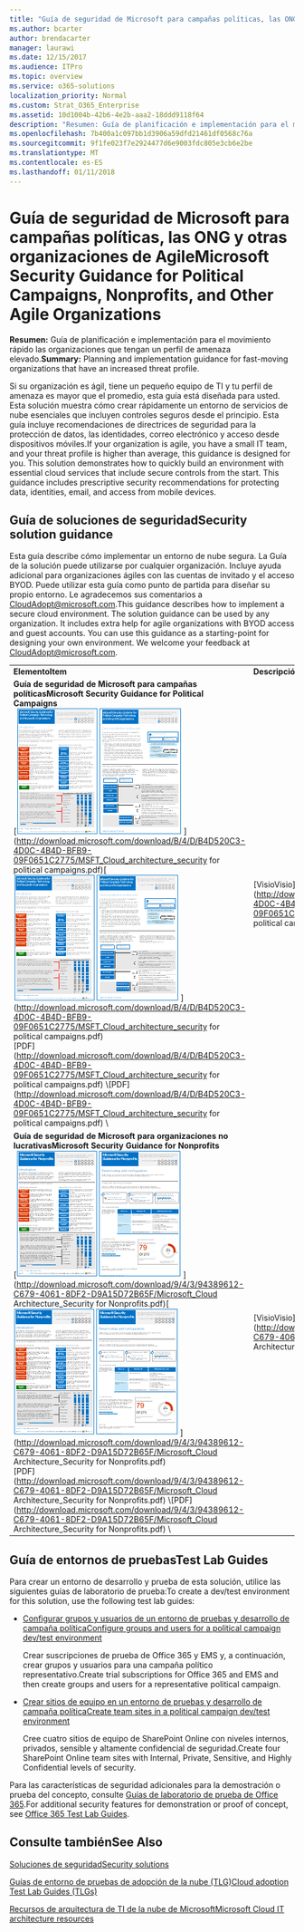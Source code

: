 ```yaml
---
title: "Guía de seguridad de Microsoft para campañas políticas, las ONG y otras organizaciones de Agile"
ms.author: bcarter
author: brendacarter
manager: laurawi
ms.date: 12/15/2017
ms.audience: ITPro
ms.topic: overview
ms.service: o365-solutions
localization_priority: Normal
ms.custom: Strat_O365_Enterprise
ms.assetid: 10d1004b-42b6-4e2b-aaa2-18ddd9118f64
description: "Resumen: Guía de planificación e implementación para el movimiento rápido las organizaciones que tengan un perfil de amenaza elevado."
ms.openlocfilehash: 7b400a1c097bb1d3906a59dfd21461df0568c76a
ms.sourcegitcommit: 9f1fe023f7e2924477d6e9003fdc805e3cb6e2be
ms.translationtype: MT
ms.contentlocale: es-ES
ms.lasthandoff: 01/11/2018
---
```

# <a name="microsoft-security-guidance-for-political-campaigns-nonprofits-and-other-agile-organizations"></a><span data-ttu-id="3d31b-103">Guía de seguridad de Microsoft para campañas políticas, las ONG y otras organizaciones de Agile</span><span class="sxs-lookup"><span data-stu-id="3d31b-103">Microsoft Security Guidance for Political Campaigns, Nonprofits, and Other Agile Organizations</span></span>

 <span data-ttu-id="3d31b-104">**Resumen:** Guía de planificación e implementación para el movimiento rápido las organizaciones que tengan un perfil de amenaza elevado.</span><span class="sxs-lookup"><span data-stu-id="3d31b-104">**Summary:** Planning and implementation guidance for fast-moving organizations that have an increased threat profile.</span></span>
  
<span data-ttu-id="3d31b-p101">Si su organización es ágil, tiene un pequeño equipo de TI y tu perfil de amenaza es mayor que el promedio, esta guía está diseñada para usted. Esta solución muestra cómo crear rápidamente un entorno de servicios de nube esenciales que incluyen controles seguros desde el principio. Esta guía incluye recomendaciones de directrices de seguridad para la protección de datos, las identidades, correo electrónico y acceso desde dispositivos móviles.</span><span class="sxs-lookup"><span data-stu-id="3d31b-p101">If your organization is agile, you have a small IT team, and your threat profile is higher than average, this guidance is designed for you. This solution demonstrates how to quickly build an environment with essential cloud services that include secure controls from the start. This guidance includes prescriptive security recommendations for protecting data, identities, email, and access from mobile devices.</span></span>
  
## <a name="security-solution-guidance"></a><span data-ttu-id="3d31b-108">Guía de soluciones de seguridad</span><span class="sxs-lookup"><span data-stu-id="3d31b-108">Security solution guidance</span></span>

<span data-ttu-id="3d31b-p102">Esta guía describe cómo implementar un entorno de nube segura. La Guía de la solución puede utilizarse por cualquier organización. Incluye ayuda adicional para organizaciones ágiles con las cuentas de invitado y el acceso BYOD. Puede utilizar esta guía como punto de partida para diseñar su propio entorno. Le agradecemos sus comentarios a [CloudAdopt@microsoft.com](mailto:CloudAdopt@microsoft.com).</span><span class="sxs-lookup"><span data-stu-id="3d31b-p102">This guidance describes how to implement a secure cloud environment. The solution guidance can be used by any organization. It includes extra help for agile organizations with BYOD access and guest accounts. You can use this guidance as a starting-point for designing your own environment. We welcome your feedback at [CloudAdopt@microsoft.com](mailto:CloudAdopt@microsoft.com).</span></span> 
  
|||
|:-----|:-----|
|<span data-ttu-id="3d31b-114">**Elemento**</span><span class="sxs-lookup"><span data-stu-id="3d31b-114">**Item**</span></span> <br/> |<span data-ttu-id="3d31b-115">**Descripción**</span><span class="sxs-lookup"><span data-stu-id="3d31b-115">**Description**</span></span> <br/> |
|<span data-ttu-id="3d31b-116">**Guía de seguridad de Microsoft para campañas políticas**</span><span class="sxs-lookup"><span data-stu-id="3d31b-116">**Microsoft Security Guidance for Political Campaigns**</span></span> <br/> <span data-ttu-id="3d31b-117">[![Clavo de póster mini conjunto del pulgar.](images/d370ce28-ca40-4930-9a2c-907312aa06c8.png)          ](http://download.microsoft.com/download/B/4/D/B4D520C3-4D0C-4B4D-BFB9-09F0651C2775/MSFT_Cloud_architecture_security for political campaigns.pdf)</span><span class="sxs-lookup"><span data-stu-id="3d31b-117">[![Thumb nail for mini poster set.](images/d370ce28-ca40-4930-9a2c-907312aa06c8.png)          ](http://download.microsoft.com/download/B/4/D/B4D520C3-4D0C-4B4D-BFB9-09F0651C2775/MSFT_Cloud_architecture_security for political campaigns.pdf)</span></span> <br/> <span data-ttu-id="3d31b-118">[PDF](http://download.microsoft.com/download/B/4/D/B4D520C3-4D0C-4B4D-BFB9-09F0651C2775/MSFT_Cloud_architecture_security for political campaigns.pdf)  \\</span><span class="sxs-lookup"><span data-stu-id="3d31b-118">[PDF](http://download.microsoft.com/download/B/4/D/B4D520C3-4D0C-4B4D-BFB9-09F0651C2775/MSFT_Cloud_architecture_security for political campaigns.pdf)  \\</span></span>| [<span data-ttu-id="3d31b-119">Visio</span><span class="sxs-lookup"><span data-stu-id="3d31b-119">Visio</span></span>](http://download.microsoft.com/download/B/4/D/B4D520C3-4D0C-4B4D-BFB9-09F0651C2775/MSFT_Cloud_architecture_security for political campaigns.vsdx) <br/> |<span data-ttu-id="3d31b-p103">Esta guía utiliza como ejemplo una organización de campaña política. Utilice esta guía como punto de partida para cualquier entorno.</span><span class="sxs-lookup"><span data-stu-id="3d31b-p103">This guidance uses a political campaign organization as an example. Use this guidance as a starting point for any environment.</span></span>  <br/> |
|<span data-ttu-id="3d31b-122">**Guía de seguridad de Microsoft para organizaciones no lucrativas**</span><span class="sxs-lookup"><span data-stu-id="3d31b-122">**Microsoft Security Guidance for Nonprofits**</span></span> <br/> <span data-ttu-id="3d31b-123">[![Imagen de miniaturas para archivo descargable](images/e4784889-1c69-4067-9a8f-31d31d1eceea.png)          ](http://download.microsoft.com/download/9/4/3/94389612-C679-4061-8DF2-D9A15D72B65F/Microsoft_Cloud Architecture_Security for Nonprofits.pdf)</span><span class="sxs-lookup"><span data-stu-id="3d31b-123">[![Thumnail image for downloadable file](images/e4784889-1c69-4067-9a8f-31d31d1eceea.png)          ](http://download.microsoft.com/download/9/4/3/94389612-C679-4061-8DF2-D9A15D72B65F/Microsoft_Cloud Architecture_Security for Nonprofits.pdf)</span></span> <br/> <span data-ttu-id="3d31b-124">[PDF](http://download.microsoft.com/download/9/4/3/94389612-C679-4061-8DF2-D9A15D72B65F/Microsoft_Cloud Architecture_Security for Nonprofits.pdf)  \\</span><span class="sxs-lookup"><span data-stu-id="3d31b-124">[PDF](http://download.microsoft.com/download/9/4/3/94389612-C679-4061-8DF2-D9A15D72B65F/Microsoft_Cloud Architecture_Security for Nonprofits.pdf)  \\</span></span>| [<span data-ttu-id="3d31b-125">Visio</span><span class="sxs-lookup"><span data-stu-id="3d31b-125">Visio</span></span>](http://download.microsoft.com/download/9/4/3/94389612-C679-4061-8DF2-D9A15D72B65F/Microsoft_Cloud Architecture_Security for Nonprofits.vsdx) <br/> |<span data-ttu-id="3d31b-p104">Esta guía es ligeramente revisada para organizaciones sin ánimo de lucro. Por ejemplo, hace referencia a planes sin ánimo de lucro de Office 365. La orientación técnica es la misma que la Guía de solución de campaña política.</span><span class="sxs-lookup"><span data-stu-id="3d31b-p104">This guide is slightly revised for nonprofit organizations. For example, it references Office 365 Nonprofit plans. The technical guidance is the same as the political campaign solution guide.</span></span>  <br/> |
   
## <a name="test-lab-guides"></a><span data-ttu-id="3d31b-129">Guía de entornos de pruebas</span><span class="sxs-lookup"><span data-stu-id="3d31b-129">Test Lab Guides</span></span>

<span data-ttu-id="3d31b-130">Para crear un entorno de desarrollo y prueba de esta solución, utilice las siguientes guías de laboratorio de prueba:</span><span class="sxs-lookup"><span data-stu-id="3d31b-130">To create a dev/test environment for this solution, use the following test lab guides:</span></span> 
  
- [<span data-ttu-id="3d31b-131">Configurar grupos y usuarios de un entorno de pruebas y desarrollo de campaña política</span><span class="sxs-lookup"><span data-stu-id="3d31b-131">Configure groups and users for a political campaign dev/test environment</span></span>](configure-groups-and-users-for-a-political-campaign-dev-test-environment.md)
    
     <span data-ttu-id="3d31b-132">Crear suscripciones de prueba de Office 365 y EMS y, a continuación, crear grupos y usuarios para una campaña político representativo.</span><span class="sxs-lookup"><span data-stu-id="3d31b-132">Create trial subscriptions for Office 365 and EMS and then create groups and users for a representative political campaign.</span></span>
    
- [<span data-ttu-id="3d31b-133">Crear sitios de equipo en un entorno de pruebas y desarrollo de campaña política</span><span class="sxs-lookup"><span data-stu-id="3d31b-133">Create team sites in a political campaign dev/test environment</span></span>](create-team-sites-in-a-political-campaign-dev-test-environment.md)
    
    <span data-ttu-id="3d31b-134">Cree cuatro sitios de equipo de SharePoint Online con niveles internos, privados, sensible y altamente confidencial de seguridad.</span><span class="sxs-lookup"><span data-stu-id="3d31b-134">Create four SharePoint Online team sites with Internal, Private, Sensitive, and Highly Confidential levels of security.</span></span>
    
<span data-ttu-id="3d31b-135">Para las características de seguridad adicionales para la demostración o prueba del concepto, consulte [Guías de laboratorio de prueba de Office 365](http://aka.ms/o365tlgs).</span><span class="sxs-lookup"><span data-stu-id="3d31b-135">For additional security features for demonstration or proof of concept, see [Office 365 Test Lab Guides](http://aka.ms/o365tlgs).</span></span>
  
## <a name="see-also"></a><span data-ttu-id="3d31b-136">Consulte también</span><span class="sxs-lookup"><span data-stu-id="3d31b-136">See Also</span></span>

[<span data-ttu-id="3d31b-137">Soluciones de seguridad</span><span class="sxs-lookup"><span data-stu-id="3d31b-137">Security solutions</span></span>](security-solutions.md)
  
[<span data-ttu-id="3d31b-138">Guías de entorno de pruebas de adopción de la nube (TLG)</span><span class="sxs-lookup"><span data-stu-id="3d31b-138">Cloud adoption Test Lab Guides (TLGs)</span></span>](cloud-adoption-test-lab-guides-tlgs.md)
  
[<span data-ttu-id="3d31b-139">Recursos de arquitectura de TI de la nube de Microsoft</span><span class="sxs-lookup"><span data-stu-id="3d31b-139">Microsoft Cloud IT architecture resources</span></span>](microsoft-cloud-it-architecture-resources.md)



